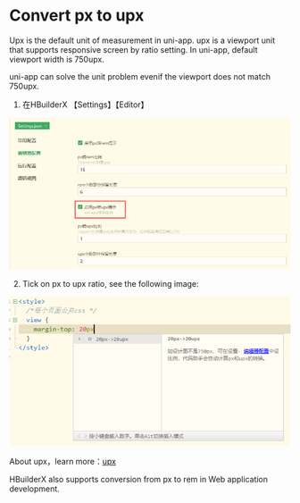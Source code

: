 # Convert px to upx

Upx is the default unit of measurement in uni-app. upx is a viewport unit that supports responsive screen by ratio setting. In uni-app, default viewport width is 750upx. 

uni-app can solve the unit problem evenif the viewport does not match 750upx. 
  
1. 在HBuilderX 【Settings】【Editor】

<img src="/static/snapshots/tutorial/upx_1.png" style="zoom: 80%;" />

2. Tick on px to upx ratio, see the following image:

<img src="/static/snapshots/tutorial/upx_2.png" style="zoom: 80%;" />

About upx，learn more：[upx](https://uniapp.dcloud.io/frame?id=%E5%B0%BA%E5%AF%B8%E5%8D%95%E4%BD%8D)  

HBuilderX also supports conversion from px to rem in Web application development.
